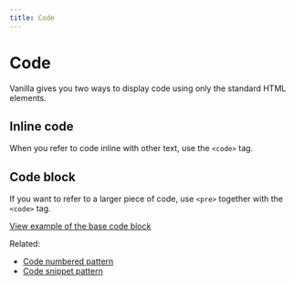 ```yaml
---
title: Code
---
```


# Code

Vanilla gives you two ways to display code using only the standard HTML elements.

## Inline code

When you refer to code inline with other text, use the <code>&lt;code&gt;</code> tag.

## Code block

If you want to refer to a larger piece of code, use <code>&lt;pre&gt;</code> together with the <code>&lt;code&gt;</code> tag.

<a href="https://vanilla-framework.github.io/vanilla-framework/examples/base/code/"
    class="js-example">
    View example of the base code block
</a>

Related:
* [Code numbered pattern](/patterns/code-numbered/)
* [Code snippet pattern](/patterns/code-snippet/)
